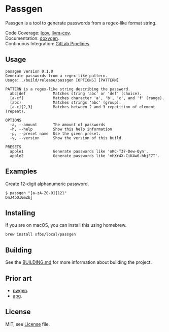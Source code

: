 # Passgen 

Passgen is a tool to generate passwords from a regex-like format string.

Code Coverage: [lcov](https://xfbs.gitlab.io/passgen/coverage/lcov), [llvm-cov](https://xfbs.gitlab.io/passgen/coverage/llvm-cov).  
Documentation: [doxygen](https://xfbs.gitlab.io/passgen/doxygen/annotated.html).  
Continuous Integration: [GitLab Pipelines](https://gitlab.com/xfbs/passgen/pipelines).  

## Usage

```
passgen version 0.1.0
Generate passwords from a regex-like pattern.
Usage: ./build/release/passgen [OPTIONS] [PATTERN]

PATTERN is a regex-like string describing the password.
  abc|def            Matches string 'abc' or 'def' (choice).
  [a-cf]             Matches character 'a', 'b', 'c', and 'f' (range).
  (abc)              Matches strings 'abc' (group).
  [a-c]{2,3}         Matches between 2 and 3 repetition of element (repeat).

OPTIONS
  -a, --amount       The amount of passwords
  -h, --help         Show this help information
  -p, --preset name  Use the given preset.
  -v, --version      Show the version of this build.

PRESETS
  apple1             Generate passwords like 'oKC-T37-Dew-Qyn'.
  apple2             Generate passwords like 'mHXr4X-CiK4w6-hbjF7T'.
```

## Examples

Create 12-digit alphanumeric password.

    $ passgen "[a-zA-Z0-9]{12}"
    DnJ4bOIGmZbj

## Installing

If you are on macOS, you can install this using homebrew.

    brew install xfbs/local/passgen

## Building

See the [BUILDING.md](BUILDING.md) for more information about building the project.

## Prior art

* [pwgen](https://linux.die.net/man/1/pwgen).
* [apg](https://linux.die.net/man/1/apg).

## License

MIT, see [License](LICENSE) file.
